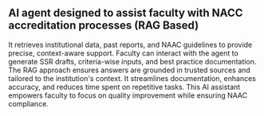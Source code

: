 ## AI agent designed to assist faculty with NACC accreditation processes (RAG Based)  
It retrieves institutional data, past reports, and NAAC guidelines to provide precise, context-aware 
support. 
Faculty can interact with the agent to generate SSR drafts, criteria-wise inputs, and best practice 
documentation. 
The RAG approach ensures answers are grounded in trusted sources and tailored to the institution's 
context. 
It streamlines documentation, enhances accuracy, and reduces time spent on repetitive tasks. 
This AI assistant empowers faculty to focus on quality improvement while ensuring NAAC compliance.
<!--
**PranitaIngale/PranitaIngale** is a ✨ _special_ ✨ repository because its `README.md` (this file) appears on your GitHub profile.

Here are some ideas to get you started:

- 🔭 I’m currently working on ...
- 🌱 I’m currently learning ...
- 👯 I’m looking to collaborate on ...
- 🤔 I’m looking for help with ...
- 💬 Ask me about ...
- 📫 How to reach me: ...
- 😄 Pronouns: ...
- ⚡ Fun fact: ...
-->
